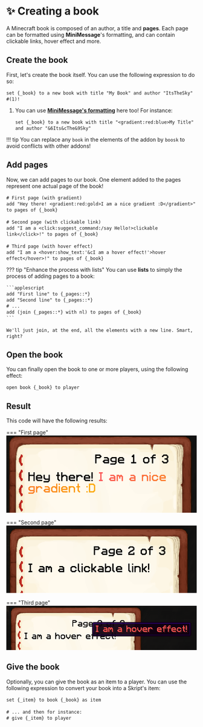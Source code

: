 # ✨ Creating a book

A Minecraft book is composed of an author, a title and **pages**. Each page can be formatted using **MiniMessage**'s formatting, and can contain clickable links, hover effect and more.

## Create the book

First, let's create the book itself. You can use the following expression to do so:

```applescript
set {_book} to a new book with title "My Book" and author "ItsTheSky" #(1)!
```

1. You can use **[MiniMessage's formatting](https://docs.advntr.dev/minimessage/format.html)** here too! For instance:

    ```applescript
    set {_book} to a new book with title "<gradient:red:blue>My Title" and author "&6Its&cThe&9Sky"
    ```

!!! tip
    You can replace any `book` in the elements of the addon by `boosk` to avoid conflicts with other addons!

## Add pages

Now, we can add pages to our book. One element added to the pages represent one actual page of the book!

```applescript
# First page (with gradient)
add "Hey there! <gradient:red:gold>I am a nice gradient :D</gradient>" to pages of {_book}

# Second page (with clickable link)
add "I am a <click:suggest_command:/say Hello!>clickable link</click>!" to pages of {_book}

# Third page (with hover effect)
add "I am a <hover:show_text:'&cI am a hover effect!'>hover effect</hover>!" to pages of {_book}
```

??? tip "Enhance the process with lists"
    You can use **lists** to simply the process of adding pages to a book:

    ```applescript
    add "First line" to {_pages::*}
    add "Second line" to {_pages::*}
    # ...
    add (join {_pages::*} with nl) to pages of {_book}
    ```
    
    We'll just join, at the end, all the elements with a new line. Smart, right?

## Open the book

You can finally open the book to one or more players, using the following effect:
    
```applescript
open book {_book} to player
```

## Result

This code will have the following results:

=== "First page"
    ![First page](../images/boosk/first-page.png)

=== "Second page"
    ![Second page](../images/boosk/second-page.png)

=== "Third page"
    ![Third page](../images/boosk/third-page.png)

## Give the book

Optionally, you can give the book as an item to a player. You can use the following expression to convert your book into a Skript's item:

```applescript
set {_item} to book {_book} as item

# ... and then for instance:
# give {_item} to player 
```
